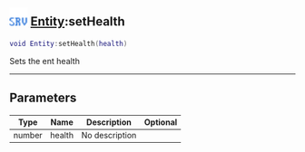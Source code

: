 ## <img src="../../.gitbook/assets/server.png" width="32" height="32" /> [Entity](../entity/README.md):setHealth

```lua
void Entity:setHealth(health)
```

Sets the ent health

-----------------
## Parameters

| Type   | Name | Description | Optional |
| ------ | ---- | ----------- | -------: |
| number | health | No description |  |
